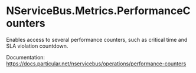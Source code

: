 # NServiceBus.Metrics.PerformanceCounters
Enables access to several performance counters, such as critical time and SLA violation countdown.

Documentation: https://docs.particular.net/nservicebus/operations/performance-counters
